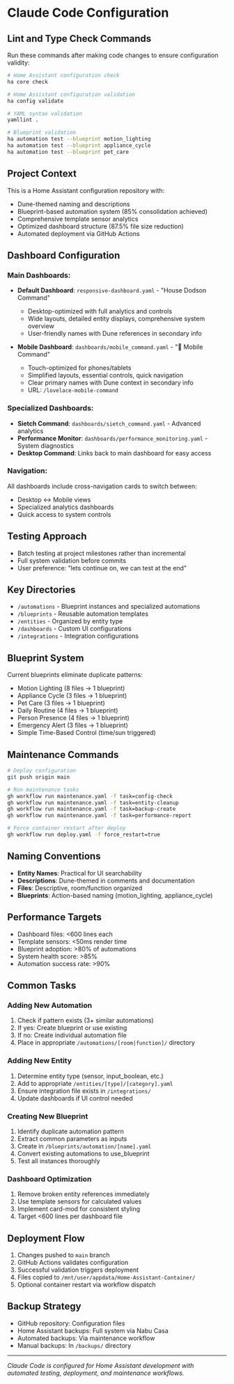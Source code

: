 # Claude Code Configuration

## Lint and Type Check Commands
Run these commands after making code changes to ensure configuration validity:

```bash
# Home Assistant configuration check
ha core check

# Home Assistant configuration validation  
ha config validate

# YAML syntax validation
yamllint .

# Blueprint validation
ha automation test --blueprint motion_lighting
ha automation test --blueprint appliance_cycle
ha automation test --blueprint pet_care
```

## Project Context
This is a Home Assistant configuration repository with:
- Dune-themed naming and descriptions
- Blueprint-based automation system (85% consolidation achieved)
- Comprehensive template sensor analytics
- Optimized dashboard structure (87.5% file size reduction)
- Automated deployment via GitHub Actions

## Dashboard Configuration

### Main Dashboards:
- **Default Dashboard**: `responsive-dashboard.yaml` - "House Dodson Command"
  - Desktop-optimized with full analytics and controls
  - Wide layouts, detailed entity displays, comprehensive system overview
  - User-friendly names with Dune references in secondary info
  
- **Mobile Dashboard**: `dashboards/mobile_command.yaml` - "📱 Mobile Command"  
  - Touch-optimized for phones/tablets
  - Simplified layouts, essential controls, quick navigation
  - Clear primary names with Dune context in secondary info
  - URL: `/lovelace-mobile-command`

### Specialized Dashboards:
- **Sietch Command**: `dashboards/sietch_command.yaml` - Advanced analytics
- **Performance Monitor**: `dashboards/performance_monitoring.yaml` - System diagnostics
- **Desktop Command**: Links back to main dashboard for easy access

### Navigation:
All dashboards include cross-navigation cards to switch between:
- Desktop ↔ Mobile views
- Specialized analytics dashboards  
- Quick access to system controls

## Testing Approach
- Batch testing at project milestones rather than incremental
- Full system validation before commits
- User preference: "lets continue on, we can test at the end"

## Key Directories
- `/automations` - Blueprint instances and specialized automations
- `/blueprints` - Reusable automation templates  
- `/entities` - Organized by entity type
- `/dashboards` - Custom UI configurations
- `/integrations` - Integration configurations

## Blueprint System
Current blueprints eliminate duplicate patterns:
- Motion Lighting (8 files → 1 blueprint)
- Appliance Cycle (3 files → 1 blueprint)  
- Pet Care (3 files → 1 blueprint)
- Daily Routine (4 files → 1 blueprint)
- Person Presence (4 files → 1 blueprint)
- Emergency Alert (3 files → 1 blueprint)
- Simple Time-Based Control (time/sun triggered)

## Maintenance Commands
```bash
# Deploy configuration
git push origin main

# Run maintenance tasks
gh workflow run maintenance.yaml -f task=config-check
gh workflow run maintenance.yaml -f task=entity-cleanup  
gh workflow run maintenance.yaml -f task=backup-create
gh workflow run maintenance.yaml -f task=performance-report

# Force container restart after deploy
gh workflow run deploy.yaml -f force_restart=true
```

## Naming Conventions
- **Entity Names**: Practical for UI searchability
- **Descriptions**: Dune-themed in comments and documentation
- **Files**: Descriptive, room/function organized
- **Blueprints**: Action-based naming (motion_lighting, appliance_cycle)

## Performance Targets
- Dashboard files: <600 lines each
- Template sensors: <50ms render time
- Blueprint adoption: >80% of automations
- System health score: >85%
- Automation success rate: >90%

## Common Tasks

### Adding New Automation
1. Check if pattern exists (3+ similar automations)
2. If yes: Create blueprint or use existing
3. If no: Create individual automation file
4. Place in appropriate `/automations/[room|function]/` directory

### Adding New Entity
1. Determine entity type (sensor, input_boolean, etc.)
2. Add to appropriate `/entities/[type]/[category].yaml`
3. Ensure integration file exists in `/integrations/`
4. Update dashboards if UI control needed

### Creating New Blueprint
1. Identify duplicate automation pattern
2. Extract common parameters as inputs
3. Create in `/blueprints/automation/[name].yaml`
4. Convert existing automations to use_blueprint
5. Test all instances thoroughly

### Dashboard Optimization
1. Remove broken entity references immediately
2. Use template sensors for calculated values
3. Implement card-mod for consistent styling
4. Target <600 lines per dashboard file

## Deployment Flow
1. Changes pushed to `main` branch
2. GitHub Actions validates configuration
3. Successful validation triggers deployment
4. Files copied to `/mnt/user/appdata/Home-Assistant-Container/`
5. Optional container restart via workflow dispatch

## Backup Strategy
- GitHub repository: Configuration files
- Home Assistant backups: Full system via Nabu Casa  
- Automated backups: Via maintenance workflow
- Manual backups: In `/backups/` directory

---
*Claude Code is configured for Home Assistant development with automated testing, deployment, and maintenance workflows.*